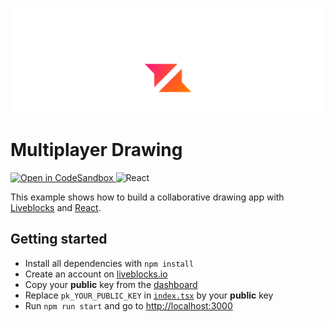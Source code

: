 <p align="center">
  <a href="https://liveblocks.io">
    <img src="https://raw.githubusercontent.com/liveblocks/liveblocks/main/.github/assets/header.svg" alt="Liveblocks" />
  </a>
</p>

# Multiplayer Drawing

<p>
  <a href="https://codesandbox.io/s/github/liveblocks/liveblocks/tree/main/examples/react-multiplayer-drawing-app">
    <img src="https://img.shields.io/badge/open%20in%20codesandbox-message?style=flat&logo=codesandbox&color=333&logoColor=fff" alt="Open in CodeSandbox" />
  </a>
  <img src="https://img.shields.io/badge/react-message?style=flat&logo=react&color=0bd&logoColor=fff" alt="React" />
</p>

This example shows how to build a collaborative drawing app with [Liveblocks](https://liveblocks.io) and [React](https://reactjs.org/).

## Getting started

- Install all dependencies with `npm install`
- Create an account on [liveblocks.io](https://liveblocks.io/dashboard)
- Copy your **public** key from the [dashboard](https://liveblocks.io/dashboard/apikeys)
- Replace `pk_YOUR_PUBLIC_KEY` in [`index.tsx`](./examples/react-dashboard/src/index.tsx) by your **public** key
- Run `npm run start` and go to [http://localhost:3000](http://localhost:3000)
